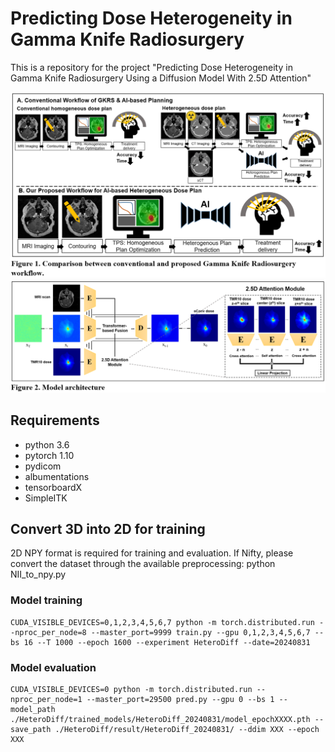 # Predicting Dose Heterogeneity in Gamma Knife Radiosurgery

This is a repository for the project "Predicting Dose Heterogeneity in Gamma Knife Radiosurgery Using a Diffusion Model With 2.5D Attention"

![Heterogeneity-prediction-in-Gamma-Knife-Radiosurgery](/Figures/github_fig1.PNG)
![Heterogeneity-prediction-in-Gamma-Knife-Radiosurgery](/Figures/github_fig2.PNG)

## Requirements
* python 3.6
* pytorch 1.10
* pydicom
* albumentations
* tensorboardX
* SimpleITK

## Convert 3D into 2D for training
2D NPY format is required for training and evaluation. If Nifty, please convert the dataset through the available preprocessing:
python NII_to_npy.py

### Model training
```
CUDA_VISIBLE_DEVICES=0,1,2,3,4,5,6,7 python -m torch.distributed.run --nproc_per_node=8 --master_port=9999 train.py --gpu 0,1,2,3,4,5,6,7 --bs 16 --T 1000 --epoch 1600 --experiment HeteroDiff --date=20240831
```
### Model evaluation
```
CUDA_VISIBLE_DEVICES=0 python -m torch.distributed.run --nproc_per_node=1 --master_port=29500 pred.py --gpu 0 --bs 1 --model_path ./HeteroDiff/trained_models/HeteroDiff_20240831/model_epochXXXX.pth --save_path ./HeteroDiff/result/HeteroDiff_20240831/ --ddim XXX --epoch XXX
```
